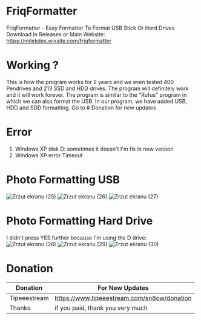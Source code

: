 # FriqFormatter
FriqFormatter - Easy Formatter To Format USB Stick Or Hard Drives
Download In Releases or Main Website: https://milekdex.wixsite.com/friqformatter

# Working ?
This is how the program works for 2 years and we even tested 400 Pendrives and 213 SSD and HDD drives. 
The program will definitely work and it will work forever.
The program is similar to the "Rufus" program in which we can also format the USB. In our program, we have added USB, HDD and SDD formatting.
Go to # Donation for new updates

# Error 
1. Windows XP disk D: sometimes it doesn't I'm fix in new version
2. Windows XP error Timeout 

# Photo Formatting USB
![Zrzut ekranu (25)](https://user-images.githubusercontent.com/80784394/112444141-05d8ec80-8d4e-11eb-89b7-e815c167cc77.png)
![Zrzut ekranu (26)](https://user-images.githubusercontent.com/80784394/112444136-04a7bf80-8d4e-11eb-9693-9d2e2b8fc37d.png)
![Zrzut ekranu (27)](https://user-images.githubusercontent.com/80784394/112444140-05405600-8d4e-11eb-9cd1-6883cee8fe93.png)


# Photo Formatting Hard Drive
I didn't press YES further because I'm using the D drive:
![Zrzut ekranu (28)](https://user-images.githubusercontent.com/80784394/112444864-c5c63980-8d4e-11eb-8973-bb01b9807917.png)
![Zrzut ekranu (29)](https://user-images.githubusercontent.com/80784394/112444857-c4950c80-8d4e-11eb-84a2-784a3e9609a1.png)
![Zrzut ekranu (30)](https://user-images.githubusercontent.com/80784394/112444863-c52da300-8d4e-11eb-8c87-7d390cf7b6a4.png)

# Donation
| Donation | For New Updates |
| --- | --- |
| Tipeeestream | https://www.tipeeestream.com/sn8ow/donation|
| Thanks | if you paid, thank you very much |

